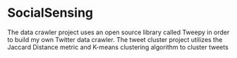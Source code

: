 # SocialSensing
The data crawler project uses an open source library called Tweepy in order to build my own Twitter data crawler.
The tweet cluster project utilizes the Jaccard Distance metric and K-means clustering algorithm to cluster tweets
